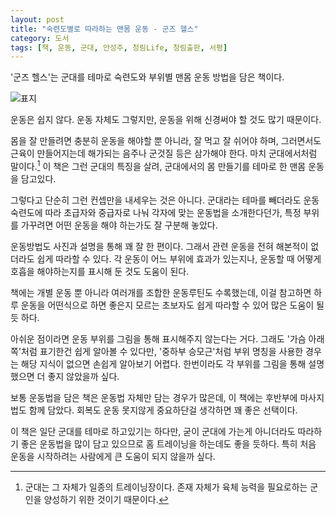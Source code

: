 ```yaml
---
layout: post
title: "숙련도별로 따라하는 맨몸 운동 - 군즈 헬스"
category: 도서
tags: [책, 운동, 군대, 안성주, 청림Life, 청림출판, 서평]
---
```


'군즈 헬스'는
군대를 테마로 숙련도와 부위별 맨몸 운동 방법을 담은 책이다.

![표지](https://lh3.googleusercontent.com/0s9Bpr560FZi6hkIYWHrhEqHbftDYo_4o4MMUVqLB9szLG9pv0qx_4W1qwvlw9SDndYaIINlTdHWJg=s480)

운동은 쉽지 않다.
운동 자체도 그렇지만,
운동을 위해 신경써야 할 것도 많기 때문이다.

몸을 잘 만들려면 충분히 운동을 해야할 뿐 아니라,
잘 먹고 잘 쉬어야 하며,
그러면서도 근육이 만들어지는데 해가되는 음주나 군것질 등은 삼가해야 한다.
마치 군대에서처럼 말이다.[^1]
이 책은 그런 군대의 특징을 살려,
군대에서의 몸 만들기를 테마로 한 맨몸 운동을 담고있다.

[^1]: 군대는 그 자체가 일종의 트레이닝장이다. 존재 자체가 육체 능력을 필요로하는 군인을 양성하기 위한 것이기 때문이다.

그렇다고 단순히 그런 컨셉만을 내세우는 것은 아니다.
군대라는 테마를 빼더라도
운동 숙련도에 따라 초급자와 중급자로 나눠
각자에 맞는 운동법을 소개한다던가,
특정 부위를 가꾸려면 어떤 운동을 해야 하는가도 잘 구분해 놓았다.

운동방법도 사진과 설명을 통해 꽤 잘 한 편이다.
그래서 관련 운동을 전혀 해본적이 없더라도 쉽게 따라할 수 있다.
각 운동이 어느 부위에 효과가 있는지나,
운동할 때 어떻게 호흡을 해야하는지를 표시해 둔 것도 도움이 된다.

책에는 개별 운동 뿐 아니라
여러개를 조합한 운동루틴도 수록했는데,
이걸 참고하면 하루 운동을 어떤식으로 하면 좋은지 모르는 초보자도
쉽게 따라할 수 있어 많은 도움이 될 듯 하다.

아쉬운 점이라면 운동 부위를 그림을 통해 표시해주지 않는다는 거다.
그래도 '가슴 아래쪽'처럼 표기한건 쉽게 알아볼 수 있다만,
'중하부 승모근'처럼 부위 명칭을 사용한 경우는
해당 지식이 없으면 손쉽게 알아보기 어렵다.
한번이라도 각 부위를 그림을 통해 설명했으면 더 좋지 않았을까 싶다.

보통 운동법을 담은 책은 운동법 자체만 담는 경우가 많은데,
이 책에는 후반부에 마사지법도 함께 담았다.
회복도 운동 못지않게 중요하단걸 생각하면 꽤 좋은 선택이다.

이 책은 일단 군대를 테마로 하고있기는 하다만,
굳이 군대에 가는게 아니더라도
따라하기 좋은 운동법을 많이 담고 있으므로
홈 트레이닝을 하는데도 좋을 듯하다.
특히 처음 운동을 시작하려는 사람에게 큰 도움이 되지 않을까 싶다.
